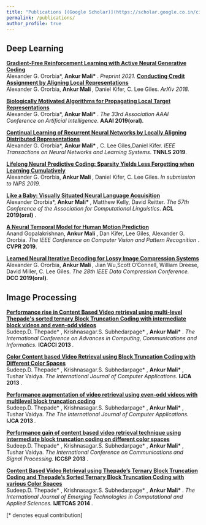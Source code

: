 ```yaml
---
title: "Publications [(Google Scholar)](https://scholar.google.co.in/citations?user=ogxlzgcAAAAJ&hl=en)"
permalink: /publications/
author_profile: true
---
```


## Deep Learning

<b> [Gradient-Free Reinforcement Learning with Active Neural Generative Coding](https://www.cs.rit.edu/~ago/angc_ororbia_preprint.pdf)</b> <br> 
Alexander G. Ororbia*, <b> Ankur Mali* </b>.
<i> Preprint 2021. </i>
<b>[Conducting Credit Assignment by Aligning Local Representations](https://arxiv.org/abs/1803.01834)</b> <br> 
Alexander G. Ororbia, <b> Ankur Mali </b>, Daniel Kifer, C. Lee Giles.
<i>ArXiv 2018. </i>

<b>[Biologically Motivated Algorithms for Propagating Local Target Representations ](	https://doi.org/10.1609/aaai.v33i01.33014651 )</b> <br>
Alexander G. Ororbia*, <b> Ankur Mali* </b>.
<i>The 33rd Association AAAI Conference on Artificial Intelligence</i>. <b>AAAI 2019(oral)</b>.

<b>[Continual Learning of Recurrent Neural Networks by Locally Aligning Distributed Representations](https://arxiv.org/abs/1810.07411)</b> <br>
Alexander G. Ororbia*, <b> Ankur Mali* </b>, C. Lee Giles,Daniel Kifer.
 <i>IEEE Transactions on Neural Networks and Learning Systems</i>. <b>TNNLS 2019</b>.

<b>[Lifelong Neural Predictive Coding: Sparsity Yields Less Forgetting when Learning Cumulatively
](https://arxiv.org/abs/1905.10696)</b> <br>
Alexander G. Ororbia, <b> Ankur Mali </b>, Daniel Kifer, C. Lee Giles. <i>In submission to NIPS 2019.</i>

<b>[Like a Baby: Visually Situated Neural Language Acquisition](https://www.aclweb.org/anthology/P19-1506)</b> <br>
Alexander Ororbia*, <b> Ankur Mali* </b>, Matthew Kelly, David Reitter.
<i>The 57th Conference of the Association for Computational Linguistics</i>. <b> ACL 2019(oral) </b>.

<b>[A Neural Temporal Model for Human Motion Prediction](http://openaccess.thecvf.com/content_CVPR_2019/html/Gopalakrishnan_A_Neural_Temporal_Model_for_Human_Motion_Prediction_CVPR_2019_paper.html)</b> <br>
Anand Gopalakrishnan, <b> Ankur Mali </b>, Dan Kifer, Lee Giles, Alexander G. Ororbia.
<i>The IEEE Conference on Computer Vision and Pattern Recognition </i>. <b>CVPR 2019</b>.

<b>[ Learned Neural Iterative Decoding for Lossy Image Compression Systems](https://arxiv.org/pdf/1803.05863.pdf)</b><br>
Alexander G. Ororbia, <b> Ankur Mali </b>, Jian Wu,Scott O’Connell, William Dreese, David Miller, C. Lee Giles.
<i>The 28th IEEE Data Compression Conference.</i> <b>DCC 2019(oral)</b>.

## Image Processing

<b> [Performance rise in Content Based Video retrieval using multi-level Thepade's sorted ternary Block Truncation Coding with intermediate block videos and even-odd videos](https://ieeexplore.ieee.org/abstract/document/6637306/)</b> <br>
Sudeep.D. Thepade* , Krishnasagar.S. Subhedarpage* , <b> Ankur Mali* </b>.
<i>The International Conference on Advances in Computing, Communications and Informatics.  </i> <b> ICACCI 2013 </b>.

<b> [Color Content based Video Retrieval using Block Truncation Coding with Different Color Spaces](https://pdfs.semanticscholar.org/6b5f/f86cdcc499c014777387473a353c7e5cddd1.pdf)</b> <br>
Sudeep.D. Thepade* , Krishnasagar.S. Subhedarpage* , <b> Ankur Mali* </b>, Tushar Vaidya.
<i>The International Journal of Computer Applications.  </i> <b> IJCA 2013 </b>.


<b> [Performance augmentation of video retrieval using even-odd videos with multilevel block truncation coding](http://www.academia.edu/download/46972007/pxc3885433.pdf)</b> <br>
Sudeep.D. Thepade* , Krishnasagar.S. Subhedarpage* , <b> Ankur Mali* </b>, Tushar Vaidya.
<i>The The International Journal of Computer Applications. </i> <b> IJCA 2013 </b>.


<b> [Performance gain of content based video retrieval technique using intermediate block truncation coding on different color spaces](https://ieeexplore.ieee.org/abstract/document/6637306/)</b> <br>
Sudeep.D. Thepade* , Krishnasagar.S. Subhedarpage* , <b> Ankur Mali* </b>, Tushar Vaidya.
<i>The International Conference on Communications and Signal Processing. </i> <b> ICCSP 2013 </b>.


<b> [Content Based Video Retrieval using Thepade’s Ternary Block Truncation Coding and Thepade’s Sorted Ternary Block Truncation Coding with various Color Spaces](https://pdfs.semanticscholar.org/99cc/b8fea8f776287e7f1b4c94db8bfc3c2f8631.pdf)</b> <br>
Sudeep.D. Thepade* , Krishnasagar.S. Subhedarpage* , <b> Ankur Mali* </b>.
<i>The International Journal of Emerging Technologies in Computational and Applied Sciences. </i> <b> IJETCAS 2014 </b>.


[\* denotes equal contribution]



